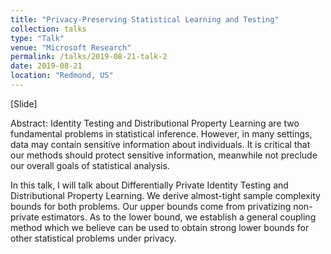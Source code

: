 ```yaml
---
title: "Privacy-Preserving Statistical Learning and Testing"
collection: talks
type: "Talk"
venue: "Microsoft Research"
permalink: /talks/2019-08-21-talk-2
date: 2019-08-21
location: "Redmond, US"
---
```


[Slide]

Abstract: Identity Testing and Distributional Property Learning are two fundamental problems in statistical inference. 
However, in many settings, data may contain sensitive information about individuals. 
It is critical that our methods should protect sensitive information, meanwhile not preclude our overall goals of statistical analysis.

In this talk, I will talk about Differentially Private Identity Testing and Distributional Property Learning.
We derive almost-tight sample complexity bounds for both problems.
Our upper bounds come from privatizing non-private estimators.
As to the lower bound, we establish a general coupling method which we believe can be used to obtain strong lower bounds for other statistical problems under privacy.
